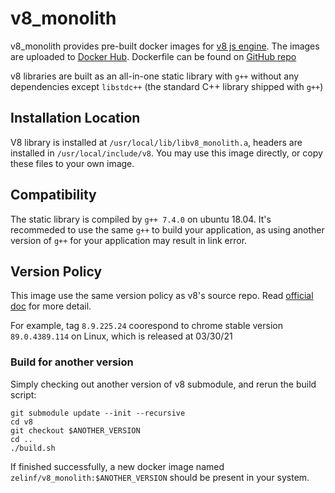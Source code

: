 # v8_monolith

v8_monolith provides pre-built docker images for [v8 js engine][1]. The images are uploaded to [Docker Hub][2]. Dockerfile can be found on [GitHub repo][3]

v8 libraries are built as an all-in-one static library with `g++` without any dependencies except `libstdc++` (the standard C++ library shipped with `g++`)

## Installation Location
V8 library is installed at `/usr/local/lib/libv8_monolith.a`, headers are installed in `/usr/local/include/v8`.
You may use this image directly, or copy these files to your own image.

## Compatibility
The static library is compiled by `g++ 7.4.0` on ubuntu 18.04.
It's recommeded to use the same `g++` to build your application, as
using another version of `g++` for your application may result in link error.

## Version Policy
This image use the same version policy as v8's source repo. Read [official doc](https://v8.dev/docs/version-numbers) for more detail.

For example, tag `8.9.225.24` coorespond to chrome stable version `89.0.4389.114` on Linux, which is released at 03/30/21

### Build for another version

Simply checking out another version of v8 submodule, and rerun the build script:
```
git submodule update --init --recursive
cd v8
git checkout $ANOTHER_VERSION
cd ..
./build.sh
```
If finished successfully, a new docker image named `zelinf/v8_monolith:$ANOTHER_VERSION` should be present in your system.

[1]: https://github.com/v8/v8
[2]: https://hub.docker.com/repository/docker/zelinf/v8_monolith
[3]: https://github.com/IsumiF/v8_monolith